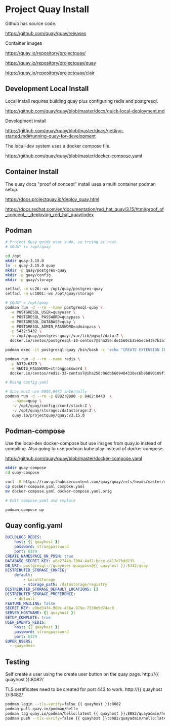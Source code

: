 # Project Quay Install

Github has source code.

https://github.com/quay/quay/releases

Container images

https://quay.io/repository/projectquay/

https://quay.io/repository/projectquay/quay

https://quay.io/repository/projectquay/clair

## Development Local Install

Local install requires building quay plus configuring redis and postgresql.

https://github.com/quay/quay/blob/master/docs/quick-local-deployment.md

Development install

https://github.com/quay/quay/blob/master/docs/getting-started.md#running-quay-for-development

The local-dev system uses a docker compose file.

https://github.com/quay/quay/blob/master/docker-compose.yaml

## Container Install

The quay docs "proof of concept" install uses a multi container podman setup.

https://docs.projectquay.io/deploy_quay.html

https://docs.redhat.com/en/documentation/red_hat_quay/3.15/html/proof_of_concept_-_deploying_red_hat_quay/index

## Podman

```bash
# Project Quay guide uses sudo, so trying as root.
# $QUAY is /opt/quay

cd /opt
mkdir quay-3.15.0
ln -s quay-3.15.0 quay
mkdir -p quay/postgres-quay
mkdir -p quay/config
mkdir -p quay/storage

setfacl -m u:26:-wx /opt/quay/postgres-quay
setfacl -m u:1001:-wx /opt/quay/storage

# $QUAY = /opt/quay
podman run -d --rm --name postgresql-quay \
  -e POSTGRESQL_USER=quayuser \
  -e POSTGRESQL_PASSWORD=quaypass \
  -e POSTGRESQL_DATABASE=quay \
  -e POSTGRESQL_ADMIN_PASSWORD=adminpass \
  -p 5432:5432 \
  -v /opt/quay/postgres-quay:/var/lib/pgsql/data:Z \
  docker.io/centos/postgresql-10-centos7@sha256:de1560cb35e5ec643e7b3a772ebaac8e3a7a2a8e8271d9e91ff023539b4dfb33

podman exec -it postgresql-quay /bin/bash -c 'echo "CREATE EXTENSION IF NOT EXISTS pg_trgm" | psql -d quay -U postgres'

podman run -d --rm --name redis \
  -p 6379:6379 \
  -e REDIS_PASSWORD=strongpassword \
  docker.io/centos/redis-32-centos7@sha256:06dbb609484330ec6be6090109f1fa16e936afcf975d1cbc5fff3e6c7cae7542

# Doing config.yaml

# Quay must use 8080,8443 internally
podman run -d --rm -p 8082:8080 -p 8482:8443  \
   --name=quay \
   -v /opt/quay/config:/conf/stack:Z \
   -v /opt/quay/storage:/datastorage:Z \
   quay.io/projectquay/quay:v3.15.0

```

## Podman-compose

Use the local-dev docker-compose but use images from quay.io instead of compiling.
Also going to use podman kube play instead of docker compose.

https://github.com/quay/quay/blob/master/docker-compose.yaml

```bash
mkdir quay-compose
cd quay-compose

curl -O https://raw.githubusercontent.com/quay/quay/refs/heads/master/docker-compose.yaml
cp docker-compose.yaml compose.yaml
mv docker-compose.yaml docker-compose.yaml.orig

# Edit compose.yaml and replace 

podman-compose up
```

## Quay config.yaml

```yaml
BUILDLOGS_REDIS:
    host: {{ quayhost }}
    password: strongpassword
    port: 6379
CREATE_NAMESPACE_ON_PUSH: true
DATABASE_SECRET_KEY: a8c2744b-7004-4af2-bcee-e417e7bdd235
DB_URI: postgresql://quayuser:quaypass@{{ quayhost }}:5432/quay
DISTRIBUTED_STORAGE_CONFIG:
    default:
        - LocalStorage
        - storage_path: /datastorage/registry
DISTRIBUTED_STORAGE_DEFAULT_LOCATIONS: []
DISTRIBUTED_STORAGE_PREFERENCE:
    - default
FEATURE_MAILING: false
SECRET_KEY: e9bd34f4-900c-436a-979e-7530e5d74ac8
SERVER_HOSTNAME: {{ quayhost }}
SETUP_COMPLETE: true
USER_EVENTS_REDIS:
    host: {{ quayhost }}
    password: strongpassword
    port: 6379
SUPER_USERS:
  - quayadmin
```

## Testing

Self create a user using the create user button on the quay page.
http://{{ quayhost }}:8082/

TLS certificates need to be created for port 443 to work.
http://{{ quayhost }}:8482/

```bash
podman login --tls-verify=false {{ quayhost }}:8082
podman pull quay.io/podman/hello
podman tag quay.io/podman/hello:latest {{ quayhost }}:8082/quayadmin/hello:latest
podman push --tls-verify=false {{ quayhost }}:8082/quayadmin/hello:latest
```
